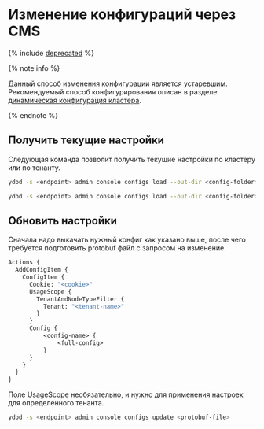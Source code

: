 # Изменение конфигураций через CMS

{% include [deprecated](_includes/deprecated.md) %}

{% note info %}

Данный способ изменения конфигурации является устаревшим. Рекомендуемый способ конфигурирования описан в разделе [динамическая конфигурация кластера](./dynamic-config.md).

{% endnote %}

## Получить текущие настройки

Следующая команда позволит получить текущие настройки по кластеру или по тенанту.

```bash
ydbd -s <endpoint> admin console configs load --out-dir <config-folder>
```

```bash
ydbd -s <endpoint> admin console configs load --out-dir <config-folder> --tenant <tenant-name>
```

## Обновить настройки

Сначала надо выкачать нужный конфиг как указано выше, после чего требуется подготовить protobuf файл с запросом на изменение.

```proto
Actions {
  AddConfigItem {
    ConfigItem {
      Cookie: "<cookie>"
      UsageScope {
        TenantAndNodeTypeFilter {
          Tenant: "<tenant-name>"
        }
      }
      Config {
          <config-name> {
              <full-config>
          }
      }
    }
  }
}
```

Поле UsageScope необязательно, и нужно для применения настроек для определенного тенанта.

```bash
ydbd -s <endpoint> admin console configs update <protobuf-file>
```
